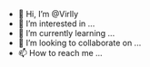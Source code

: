 - 👋 Hi, I’m @Virlly
- 👀 I’m interested in ...
- 🌱 I’m currently learning ...
- 💞️ I’m looking to collaborate on ...
- 📫 How to reach me ...

<!---
Virlly/Virlly is a ✨ special ✨ repository because its `README.md` (this file) appears on your GitHub profile.
You can click the Preview link to take a look at your changes.
--->
